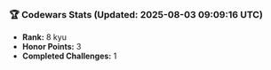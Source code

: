 ### 🏆 Codewars Stats (Updated: 2025-08-03 09:09:16 UTC)

- **Rank:** 8 kyu
- **Honor Points:** 3
- **Completed Challenges:** 1
